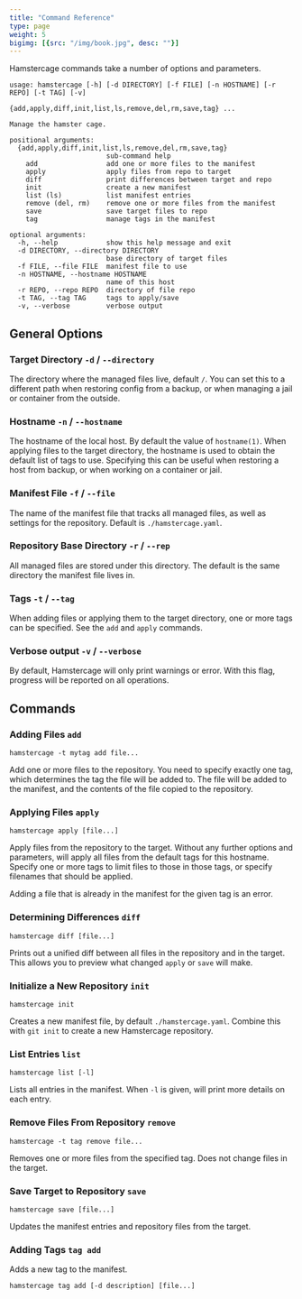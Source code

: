 ```yaml
---
title: "Command Reference"
type: page
weight: 5
bigimg: [{src: "/img/book.jpg", desc: ""}]
---
```


Hamstercage commands take a number of options and parameters.

```
usage: hamstercage [-h] [-d DIRECTORY] [-f FILE] [-n HOSTNAME] [-r REPO] [-t TAG] [-v]
                   {add,apply,diff,init,list,ls,remove,del,rm,save,tag} ...

Manage the hamster cage.

positional arguments:
  {add,apply,diff,init,list,ls,remove,del,rm,save,tag}
                        sub-command help
    add                 add one or more files to the manifest
    apply               apply files from repo to target
    diff                print differences between target and repo
    init                create a new manifest
    list (ls)           list manifest entries
    remove (del, rm)    remove one or more files from the manifest
    save                save target files to repo
    tag                 manage tags in the manifest

optional arguments:
  -h, --help            show this help message and exit
  -d DIRECTORY, --directory DIRECTORY
                        base directory of target files
  -f FILE, --file FILE  manifest file to use
  -n HOSTNAME, --hostname HOSTNAME
                        name of this host
  -r REPO, --repo REPO  directory of file repo
  -t TAG, --tag TAG     tags to apply/save
  -v, --verbose         verbose output
```

## General Options

### Target Directory `-d` / `--directory`

The directory where the managed files live, default `/`. You can set this to a different path when restoring config from a backup, or when managing a jail or container from the outside.

### Hostname `-n` / `--hostname`

The hostname of the local host. By default the value of `hostname(1)`. When applying files to the target directory, the hostname is used to obtain the default list of tags to use. Specifying this can be useful when restoring a host from backup, or when working on a container or jail.

### Manifest File `-f` / `--file`

The name of the manifest file that tracks all managed files, as well as settings for the repository. Default is `./hamstercage.yaml`.

### Repository Base Directory `-r` / `--rep`

All managed files are stored under this directory. The default is the same directory the manifest file lives in.

### Tags `-t` / `--tag`

When adding files or applying them to the target directory, one or more tags can be specified. See the `add` and `apply` commands.

### Verbose output `-v` / `--verbose`

By default, Hamstercage will only print warnings or error. With this flag, progress will be reported on all operations.

## Commands

### Adding Files `add`

```shell
hamstercage -t mytag add file...
```

Add one or more files to the repository. You need to specify exactly one tag, which determines the tag the file will be added to. The file will be added to the manifest, and the contents of the file copied to the repository.

### Applying Files `apply`

```shell
hamstercage apply [file...]
```

Apply files from the repository to the target. Without any further options and parameters, will apply all files from the default tags for this hostname. Specify one or more tags to limit files to those in those tags, or specify filenames that should be applied.

Adding a file that is already in the manifest for the given tag is an error.

### Determining Differences `diff`

```shell
hamstercage diff [file...]
```
Prints out a unified diff between all files in the repository and in the target. This allows you to preview what changed `apply` or `save` will make.

### Initialize a New Repository `init`

```shell
hamstercage init
```

Creates a new manifest file, by default `./hamstercage.yaml`. Combine this with `git init` to create a new Hamstercage repository.

### List Entries `list`

```shell
hamstercage list [-l]
```
Lists all entries in the manifest. When `-l` is given, will print more details on each entry.

### Remove Files From Repository `remove`

```shell
hamstercage -t tag remove file...
```

Removes one or more files from the specified tag. Does not change files in the target.

### Save Target to Repository `save`

```shell
hamstercage save [file...]
```

Updates the manifest entries and repository files from the target.

### Adding Tags `tag add`

Adds a new tag to the manifest.

```shell
hamstercage tag add [-d description] [file...]
```
